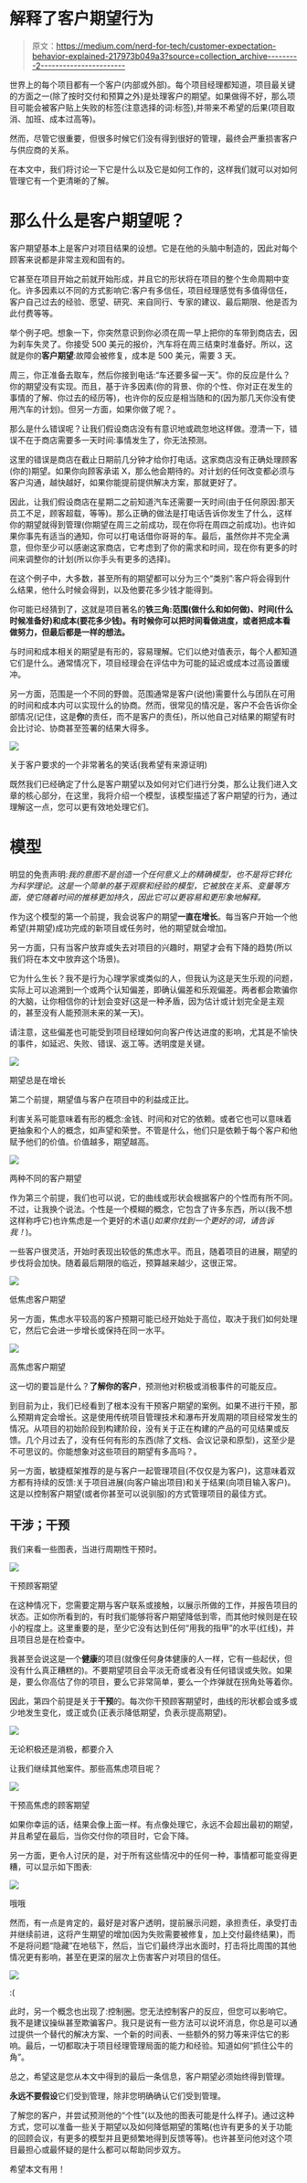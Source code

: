 # 解释了客户期望行为

> 原文：<https://medium.com/nerd-for-tech/customer-expectation-behavior-explained-217973b049a3?source=collection_archive---------2----------------------->

世界上的每个项目都有一个客户(内部或外部)。每个项目经理都知道，项目最关键的方面之一(除了按时交付和预算之外)是处理客户的期望。如果做得不好，那么项目可能会被客户贴上失败的标签(注意选择的词:标签),并带来不希望的后果(项目取消、加班、成本过高等)。

然而，尽管它很重要，但很多时候它们没有得到很好的管理，最终会严重损害客户与供应商的关系。

在本文中，我们将讨论一下它是什么以及它是如何工作的，这样我们就可以对如何管理它有一个更清晰的了解。

# 那么什么是客户期望呢？

客户期望基本上是客户对项目结果的设想。它是在他的头脑中制造的，因此对每个顾客来说都是非常主观和固有的。

它甚至在项目开始之前就开始形成，并且它的形状将在项目的整个生命周期中变化。许多因素以不同的方式影响它:客户有多信任，项目经理感觉有多值得信任，客户自己过去的经验、愿望、研究、来自同行、专家的建议、最后期限、他是否为此付费等等。

举个例子吧。想象一下，你突然意识到你必须在周一早上把你的车带到商店去，因为刹车失灵了。你接受 500 美元的报价，汽车将在周三结束时准备好。所以，这就是你的**客户期望**:故障会被修复，成本是 500 美元，需要 3 天。

周三，你正准备去取车，然后你接到电话:“车还要多留一天”。你的反应是什么？你的期望没有实现。而且，基于许多因素(你的背景、你的个性、你对正在发生的事情的了解、你过去的经历等)，也许你的反应是相当随和的(因为那几天你没有使用汽车的计划)。但另一方面，如果你做了呢？。

那么是什么错误呢？让我们假设商店没有有意识地或疏忽地这样做。澄清一下，错误不在于商店需要多一天时间:事情发生了，你无法预测。

这里的错误是商店在截止日期前几分钟才给你打电话。这家商店没有正确处理顾客(你的)期望。如果你向顾客承诺 X，那么他会期待的。对计划的任何改变都必须与客户沟通，越快越好，如果你能提前提供解决方案，那就更好了。

因此，让我们假设商店在星期二之前知道汽车还需要一天时间(由于任何原因:那天员工不足，顾客超载，等等)。那么正确的做法是打电话告诉你发生了什么，这样你的期望就得到管理(你期望在周三之前成功，现在你将在周四之前成功)。也许如果你事先有适当的通知，你可以打电话借你哥哥的车。最后，虽然你并不完全满意，但你至少可以感谢这家商店，它考虑到了你的需求和时间，现在你有更多的时间来调整你的计划(所以你手头有更多的选择)。

在这个例子中，大多数，甚至所有的期望都可以分为三个“类别”:客户将会得到什么结果，他什么时候会得到，以及他要花多少钱才能得到。

你可能已经猜到了，这就是项目著名的**铁三角:范围(做什么和如何做)、时间(什么时候准备好)和成本(要花多少钱)。有时候你可以把时间看做进度，或者把成本看做努力，但最后都是一样的想法。**

与时间和成本相关的期望是有形的，容易理解。它们以绝对值表示，每个人都知道它们是什么。通常情况下，项目经理会在评估中为可能的延迟或成本过高设置缓冲。

另一方面，范围是一个不同的野兽。范围通常是客户(说他)需要什么与团队在可用的时间和成本内可以实现什么的协商。然而，很常见的情况是，客户不会告诉你全部情况(记住，这是**你**的责任，而不是客户的责任)，所以他自己对结果的期望有时会比讨论、协商甚至签署的结果大得多。

![](img/4d899e883d17fa8e5403c2f86ade468d.png)

关于客户要求的一个非常著名的笑话(我希望有来源证明)

既然我们已经确定了什么是客户期望以及如何对它们进行分类，那么让我们进入文章的核心部分，在这里，我将介绍一个模型，该模型描述了客户期望的行为，通过理解这一点，您可以更有效地处理它们。

# 模型

明显的免责声明:*我的意图不是创造一个任何意义上的精确模型，也不是将它转化为科学理论。这是一个简单的基于观察和经验的模型，它被放在关系、变量等方面，使它随着时间的推移更加持久，因此它可以更容易和更形象地解释。*

作为这个模型的第一个前提，我会说客户的期望**一直在增长**。每当客户开始一个他希望(并期望)成功完成的新项目或任务时，他的期望就会增加。

另一方面，只有当客户放弃或失去对项目的兴趣时，期望才会有下降的趋势(所以我们将在本文中放弃这个场景)。

它为什么生长？我不是行为心理学家或类似的人，但我认为这是天生乐观的问题，实际上可以追溯到一个或两个认知偏差，即确认偏差和乐观偏差。两者都会欺骗你的大脑，让你相信你的计划会变好(这是一种矛盾，因为估计或计划完全是主观的，甚至没有人能预测未来的某一天)。

请注意，这些偏差也可能受到项目经理如何向客户传达进度的影响，尤其是不愉快的事件，如延迟、失败、错误、返工等。透明度是关键。

![](img/2bce8fc314635d2e06ba4a23fcbb169a.png)

期望总是在增长

第二个前提，期望值与客户在项目中的利益成正比。

利害关系可能意味着有形的概念:金钱、时间和对它的依赖。或者它也可以意味着更抽象和个人的概念，如声望和荣誉。不管是什么，他们只是依赖于每个客户和他赋予他们的价值。价值越多，期望越高。

![](img/03477a4e758c49bcb36e15c5a158a0fb.png)

两种不同的客户期望

作为第三个前提，我们也可以说，它的曲线或形状会根据客户的个性而有所不同。不过，让我换个说法。个性是一个模糊的概念，它包含了许多东西，所以(我不想这样称呼它)也许焦虑是一个更好的术语(*)如果你找到一个更好的词，请告诉我！*)。

一些客户很灵活，开始时表现出较低的焦虑水平。而且，随着项目的进展，期望的步伐将会加快。随着最后期限的临近，预算越来越少，这很正常。

![](img/58406ba8d43d48495c0f60a65bf2829d.png)

低焦虑客户期望

另一方面，焦虑水平较高的客户预期可能已经开始处于高位，取决于我们如何处理它，然后它会进一步增长或保持在同一水平。

![](img/45d7ccd91a1ad4ca9e7e28e24268831a.png)

高焦虑客户期望

这一切的要旨是什么？**了解你的客户**，预测他对积极或消极事件的可能反应。

到目前为止，我们已经看到了根本没有干预客户期望的案例。如果不进行干预，那么预期肯定会增长。这是使用传统项目管理技术和瀑布开发周期的项目经常发生的情况。从项目的初始阶段到构建阶段，没有关于正在构建的产品的可见结果或反馈。几个月过去了，没有任何有形的东西(除了文档、会议记录和原型)，这至少是不可思议的。你能想象对这些项目的期望有多高吗？。

另一方面，敏捷框架推荐的是与客户一起管理项目(不仅仅是为客户)，这意味着双方都有持续的反馈:关于项目进展(向客户输出项目)和关于结果(向项目输入客户)。这是以控制客户期望(或者你甚至可以说驯服)的方式管理项目的最佳方式。

## 干涉；干预

我们来看一些图表，当进行周期性干预时。

![](img/0327be208f332b642395d58da938f9c5.png)

干预顾客期望

在这种情况下，您需要定期与客户联系或接触，以展示所做的工作，并报告项目的状态。正如你所看到的，有时我们能够将客户期望降低到零，而其他时候则是在较小的程度上。这里重要的是，至少它没有达到任何“用我的指甲”的水平(红线)，并且项目总是在检查中。

我甚至会说这是一个**健康**的项目(就像任何身体健康的人一样，它有一些起伏，但没有什么真正糟糕的)。不要期望项目会平淡无奇或者没有任何错误或失败。如果是，要么你高估了你的项目，要么它非常简单，要么一个炸弹就在拐角处等着你。

因此，第四个前提是关于**干预**的。每次你干预顾客期望时，曲线的形状都会或多或少地发生变化，或正或负(正表示降低期望，负表示提高期望)。

![](img/bc3a91e2d0a476ac6791d6b85a9c6502.png)

无论积极还是消极，都要介入

让我们继续其他案件。那些高焦虑项目呢？

![](img/113b0a18166a94195427194583ee871f.png)

干预高焦虑的顾客期望

如果你幸运的话，结果会像上面一样。有点像处理它，永远不会超出最初的期望，并且希望在最后，当你交付你的项目时，它会下降。

另一方面，更令人讨厌的是，对于所有这些情况中的任何一种，事情都可能变得更糟，可以显示如下图表:

![](img/8b7ca2999f81ac5c663dddf28cda6b91.png)

哦哦

然而，有一点是肯定的，最好是对客户透明，提前展示问题，承担责任，承受打击并继续前进，这将产生期望的增加(因为失败需要被修复，加上交付最终结果)，而不是将问题“隐藏”在地毯下，然后，当它们最终浮出水面时，打击将比周围的其他情况更有影响，甚至在更深的层次上伤害客户对项目的信任。

![](img/76ac229386aeac16acd8a4e97c050c0e.png)

:(

此时，另一个概念也出现了:控制圈。您无法控制客户的反应，但您可以影响它。我不是建议操纵甚至欺骗客户。我只是说有一些方法可以说坏消息，你总是可以通过提供一个替代的解决方案、一个新的时间表、一些额外的努力等来评估它的影响。最后，一切都取决于项目经理管理局面的能力和经验。知道如何“抓住公牛的角”。

总之，希望这是您从本文中得到的最后一条信息，客户期望必须始终得到管理。

**永远不要假设**它们受到管理，除非您明确确认它们受到管理。

了解您的客户，并尝试预测他的“个性”(以及他的图表可能是什么样子)。通过这种方式，您可以准备一些关于期望以及如何降低期望的策略(也许有更多的关于功能的回顾会议，有更多的模型并且更频繁地得到反馈等等)。也许甚至问他对这个项目最担心或最怀疑的是什么都可以帮助同步双方。

希望本文有用！